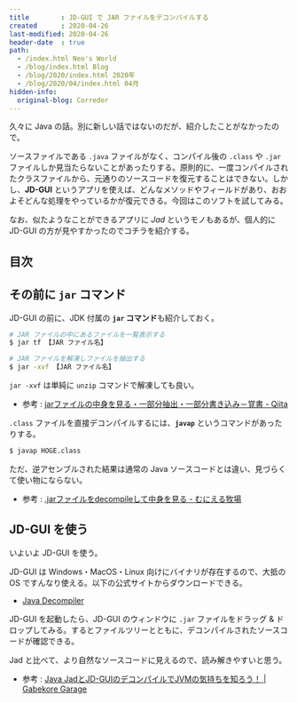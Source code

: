 ```yaml
---
title        : JD-GUI で JAR ファイルをデコンパイルする
created      : 2020-04-26
last-modified: 2020-04-26
header-date  : true
path:
  - /index.html Neo's World
  - /blog/index.html Blog
  - /blog/2020/index.html 2020年
  - /blog/2020/04/index.html 04月
hidden-info:
  original-blog: Corredor
---
```


久々に Java の話。別に新しい話ではないのだが、紹介したことがなかったので。

ソースファイルである `.java` ファイルがなく、コンパイル後の `.class` や `.jar` ファイルしか見当たらないことがあったりする。原則的に、一度コンパイルされたクラスファイルから、元通りのソースコードを復元することはできない。しかし、**JD-GUI** というアプリを使えば、どんなメソッドやフィールドがあり、おおよそどんな処理をやっているかが復元できる。今回はこのソフトを試してみる。

なお、似たようなことができるアプリに *Jad* というモノもあるが、個人的に JD-GUI の方が見やすかったのでコチラを紹介する。

## 目次

## その前に `jar` コマンド

JD-GUI の前に、JDK 付属の **`jar` コマンド**も紹介しておく。

```bash
# JAR ファイルの中にあるファイルを一覧表示する
$ jar tf 【JAR ファイル名】

# JAR ファイルを解凍しファイルを抽出する
$ jar -xvf 【JAR ファイル名】
```

`jar -xvf` は単純に `unzip` コマンドで解凍しても良い。

- 参考 : [jarファイルの中身を見る・一部分抽出・一部分書き込み－覚書 - Qiita](https://qiita.com/rita_cano_bika/items/f810c27e66946367444d)

`.class` ファイルを直接デコンパイルするには、**`javap`** というコマンドがあったりする。

```bash
$ javap HOGE.class
```

ただ、逆アセンブルされた結果は通常の Java ソースコードとは違い、見づらくて使い物にならない。

- 参考 : [.jarファイルをdecompileして中身を見る - むにえる牧場](https://meuniere.hatenablog.jp/entry/2018/11/06/134010)

## JD-GUI を使う

いよいよ JD-GUI を使う。

JD-GUI は Windows・MacOS・Linux 向けにバイナリが存在するので、大抵の OS ですんなり使える。以下の公式サイトからダウンロードできる。

- [Java Decompiler](http://java-decompiler.github.io/)

JD-GUI を起動したら、JD-GUI のウィンドウに `.jar` ファイルをドラッグ & ドロップしてみる。するとファイルツリーとともに、デコンパイルされたソースコードが確認できる。

Jad と比べて、より自然なソースコードに見えるので、読み解きやすいと思う。

- 参考 : [Java JadとJD-GUIのデコンパイルでJVMの気持ちを知ろう！ | Gabekore Garage](https://gabekore.org/java-jad-jdgui-bytecode)
